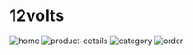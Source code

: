 # 12volts
![home](https://user-images.githubusercontent.com/1543836/170921115-b7d8b40c-7c5d-4ca9-9d4d-2181961681f4.png)
![product-details](https://user-images.githubusercontent.com/1543836/170921456-4ee802a1-8fa9-4df7-af08-486761dc3f88.png)
![category](https://user-images.githubusercontent.com/1543836/170921603-67a22f62-e77b-4efc-a0fd-a950923b4ea7.png)
![order](https://user-images.githubusercontent.com/1543836/170921613-5ec81784-069b-4775-9989-655d5e593f61.png)
